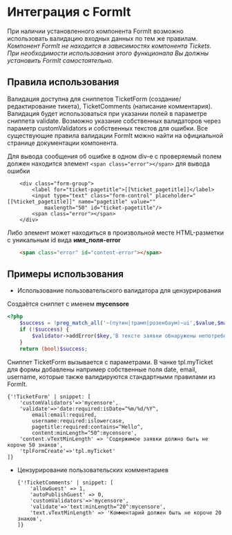 # Интеграция с FormIt

При наличии установленного компонента FormIt возможно использовать валидацию входных данных по тем же правилам.
*Компонент FormIt не находится в зависимостях компонента Tickets. При необходимости использования этого функционала Вы должны установить FormIt самостоятельно.*

## Правила использования

Валидация доступна для сниппетов TicketForm (создание/редактирование тикета), TicketComments (написание комментария).
Валидация будет использоваться при указании полей в параметре сниппета validate.
Возможно указание собственных валидаторов через параметр customValidators и собственных текстов для ошибки.
Все существующие правила валидации FormIt можно найти на официальной странице документации компонента.

Для вывода сообщения об ошибке в одном div-е с проверяемый полем должен находится элемент `<span class="error"></span>` для вывода ошибки

```modx
    <div class="form-group">
        <label for="ticket-pagetitle">[[%ticket_pagetitle]]</label>
        <input type="text" class="form-control" placeholder="[[%ticket_pagetitle]]" name="pagetitle" value=""
            maxlength="50" id="ticket-pagetitle"/>
        <span class="error"></span>
    </div>
```

Либо элемент может находиться в произвольной месте HTML-разметки с уникальным id вида **имя_поля-error**

```html
    <span class="error" id="content-error"></span>
```

## Примеры использования

* Использование пользовательского валидатора для цензурирования

Создаётся сниппет с именем **mycensore**

```php
<?php
    $success = !preg_match_all('~(путин|трамп|розенбаум)~ui',$value,$match);
    if (!$success) {
        $validator->addError($key,'В тексте заявки обнаружены непотребные слова');
    }
    return (bool)$success;
```

Сниппет TicketForm вызывается с параметрами. В чанке tpl.myTicket для формы добавлены например собственные поля date, email, username, которые также валидируются стандартными правилами из FormIt.

```fenom
{'!TicketForm' | snippet: [
    'customValidators'=>'mycensore',
    'validate'=>'date:required:isDate=^%m/%d/%Y^,
        email:email:required,
        username:required:islowercase,
        pagetitle:required:contains=^Hello^,
        content:minLength=^50^:mycensore',
    'content.vTextMinLength' => 'Содержимое заявки должно быть не короче 50 знаков',
    'tplFormCreate'=>'tpl.myTicket'
]}
```

* Цензурирование пользовательских комментариев

    ```fenom
    {'!TicketComments' | snippet: [
        'allowGuest' => 1,
        'autoPublishGuest' => 0,
        'customValidators'=>'mycensore',
        'validate'=>'text:minLength=^20^:mycensore',
        'text.vTextMinLength' => 'Комментарий должен быть не короче 20 знаков',
    ]}
    ```
